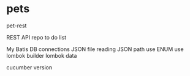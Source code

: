 # pets
pet-rest


REST API repo to do list

My Batis DB connections
JSON file reading
JSON path use
ENUM use
lombok builder
lombok data

cucumber version
